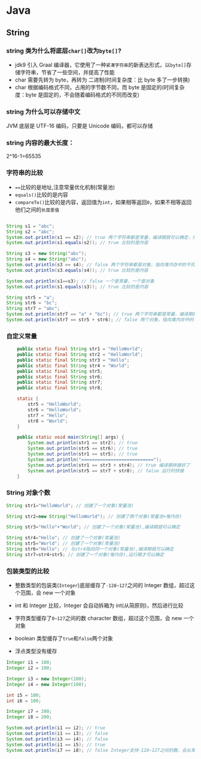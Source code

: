 # Java

## String

### string 类为什么将底层`char[]`改为`byte[]`?

- jdk9 引入 Graal 编译器，它使用了一种`紧凑字符串`的新表达形式，以`byte[]`存储字符串，节省了一些空间，并提高了性能
- char 需要先转为 byte，再转为 二进制(时间复杂度：比 byte 多了一步转换)
- char 根据编码格式不同，占用的字节数不同，而 byte 是固定的(时间复杂度：byte 是固定的，不会随着编码格式的不同而改变)

### string 为什么可以存储中文

JVM 底层是 UTF-16 编码，只要是 Unicode 编码，都可以存储

### string 内容的最大长度：

2^16-1=65535

### 字符串的比较

- `==`比较的是地址,注意常量优化机制(常量池)
- `equals()`比较的是内容
- `compareTo()`比较的是内容，返回值为`int`，如果相等返回`0`，如果不相等返回他们之间的`长度差值`

```java

String s1 = "abc";
String s2 = "abc";
System.out.println(s1 == s2); // true 两个字符串都是常量，编译期就可以确定，所以指向同一个地址
System.out.println(s1.equals(s2)); // true 比较的是内容

String s3 = new String("abc");
String s4 = new String("abc");
System.out.println(s3 == s4); // false 两个字符串都是对象，指向堆内存中的不同地址
System.out.println(s3.equals(s4)); // true 比较的是内容

System.out.println(s1==s3); // false 一个是常量，一个是对象
System.out.println(s1.equals(s3)); // true 比较的是内容

String str5 = "a";
String str6 = "bc";
String str7 = "abc";
System.out.println(str7 == "a" + "bc"); // true 两个字符串都是常量，编译期就可以确定，所以指向同一个地址
System.out.println(str7 == str5 + str6); // false 两个对象，指向堆内存中的不同地址

```

### 自定义常量

```java
    public static final String str1 = "HelloWorld";
    public static final String str2 = "HelloWorld";
    public static final String str3 = "Hello";
    public static final String str4 = "World";
    public static final String str5;
    public static final String str6;
    public static final String str7;
    public static final String str8;

    static {
        str5 = "HelloWorld";
        str6 = "HelloWorld";
        str7 = "Hello";
        str8 = "World";
    }

    public static void main(String[] args) {
        System.out.println(str1 == str2); // true
        System.out.println(str5 == str6); // true
        System.out.println(str1 == str5); // true
        System.out.println("===========================");
        System.out.println(str1 == str3 + str4); // true 编译期拼接好了
        System.out.println(str5 == str7 + str8); // false 运行时拼接
    }
```

### String 对象个数

```java
String str1="HelloWorld"; // 创建了一个对象(常量池)

String str2=new String("HelloWorld"); // 创建了两个对象(常量池+堆内存)

String str3="Hello"+"World"; // 创建了一个对象(常量池),编译期就可以确定

String str4="Hello"; // 创建了一个对象(常量池)
String str5="World"; // 创建了一个对象(常量池)
String str6="Hello"; // 与str4指向同一个对象(常量池),编译期就可以确定
String str7=str4+str5; // 创建了一个对象(堆内存),运行期才可以确定
```

### 包装类型的比较

- 整数类型的包装类(`Integer`)底层缓存了`-128~127`之间的 Integer 数组，超过这个范围，会 new 一个对象
- int 和 Integer 比较，Integer 会自动拆箱为 int(从简原则)，然后进行比较

- 字符类型缓存了`0~127`之间的数 character 数组，超过这个范围，会 new 一个对象

- boolean 类型缓存了`true`和`false`两个对象

- 浮点类型没有缓存

```java
Integer i1 = 100;
Integer i2 = 100;

Integer i3 = new Integer(100);
Integer i4 = new Integer(100);

int i5 = 100;
int i6 = 100;

Integer i7 = 200;
Integer i8 = 200;

System.out.println(i1 == i2); // true
System.out.println(i1 == i3); // false
System.out.println(i3 == i4); // false
System.out.println(i1 == i5); // true
System.out.println(i7 == i8); // false Integer支持-128~127之间的数，会从常量池中取，超过这个范围，会new一个对象
```
